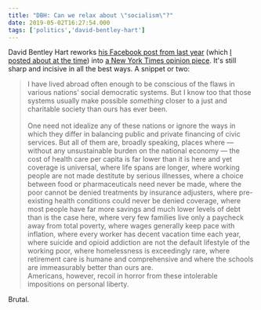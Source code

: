 ```yaml
---
title: "DBH: Can we relax about \"socialism\"?"
date: 2019-05-02T16:27:54.000
tags: ['politics','david-bentley-hart']
---
```


David Bentley Hart reworks [his Facebook post from last year](https://www.facebook.com/dbhartwriter/posts/1094016380751517) (which [I posted about at the time](/18/09/david-bentley-harts-case-for-socialism/)) into [a New York Times opinion piece](https://www.nytimes.com/2019/04/27/opinion/sunday/socialism.html). It's still sharp and incisive in all the best ways. A snippet or two:

> I have lived abroad often enough to be conscious of the flaws in various nations’ social democratic systems. But I know too that those systems usually make possible _something_ closer to a just and charitable society than ours has ever been.
> <br/>  
> One need not idealize any of these nations or ignore the ways in which they differ in balancing public and private financing of civic services. But all of them are, broadly speaking, places where — without any unsustainable burden on the national economy — the cost of health care per capita is far lower than it is here and yet coverage is universal, where life spans are longer, where working people are not made destitute by serious illnesses, where a choice between food or pharmaceuticals need never be made, where the poor cannot be denied treatments by insurance adjusters, where pre-existing health conditions could never be denied coverage, where most people have far more savings and much lower levels of debt than is the case here, where very few families live only a paycheck away from total poverty, where wages generally keep pace with inflation, where every worker has decent vacation time each year, where suicide and opioid addiction are not the default lifestyle of the working poor, where homelessness is exceedingly rare, where retirement care is humane and comprehensive and where the schools are immeasurably better than ours are.
> <br/>
> Americans, however, recoil in horror from these intolerable impositions on personal liberty.

Brutal.
